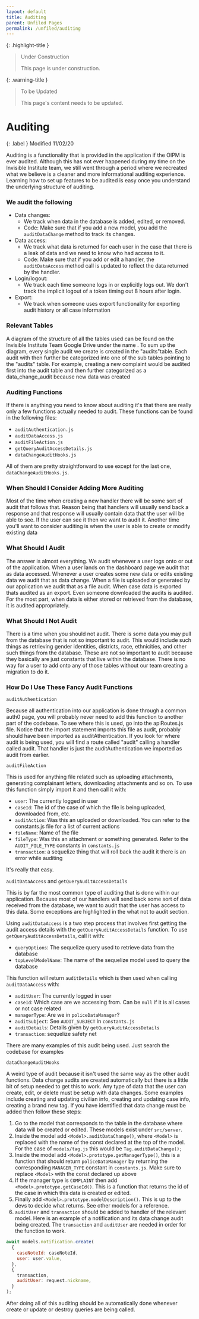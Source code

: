 ```yaml
---
layout: default
title: Auditing
parent: Unfiled Pages
permalink: /unfiled/auditing
---
```


{: .highlight-title }
> Under Construction
>
> This page is under construction.

{: .warning-title }
> To be Updated
>
> This page's content needs to be updated.

# Auditing

{: .label }
Modified 11/02/20

Auditing is a functionality that is provided in the application if the OIPM is ever audited. Although this has not ever happened during my time on the Invisible Institute team, we still went through a period where we recreated what we believe is a cleaner and more informational auditing experience. Learning how to set up features to be audited is easy once you understand the underlying structure of auditing.

### We audit the following

- Data changes:
  - We track when data in the database is added, edited, or removed.
  - Code: Make sure that if you add a new model, you add the
    `auditDataChange` method to track its changes.
- Data access:
  - We track what data is returned for each user in the case that there is a leak of data and we need to know who had access to it.
  - Code: Make sure that if you add or edit a handler, the `auditDataAccess` method call is updated to reflect the data returned by the handler.
- Login/logout:
  - We track each time someone logs in or explicitly logs out. We don't track the implicit logout of a token timing out 8 hours after login.
- Export:
  - We track when someone uses export functionality for exporting audit history or all case information

### Relevant Tables

A diagram of the structure of all the tables used can be found on the Invisible Institute Team Google Drive under the name . To sum up the <!-- TODO: What name?? --> diagram, every single audit we create is created in the "audits"table. Each audit with then further be categorized into one of the sub tables pointing to the "audits" table. For example, creating a new complaint would be audited first into the audit table and then further categorized as a data_change_audit because new data was created

### Auditing Functions

If there is anything you need to know about auditing it's that there are really only a few functions actually needed to audit. These functions can be found in the following files:

- `auditAuthentication.js`
- `auditDataAccess.js`
- `auditFileAction.js`
- `getQueryAuditAccessDetails.js`
- `dataChangeAuditHooks.js`

All of them are pretty straightforward to use except for the last one, `dataChangeAuditHooks.js`.

### When Should I Consider Adding More Auditing

Most of the time when creating a new handler there will be some sort of audit that follows that. Reason being that handlers will usually send back a response and that response will usually contain data that the user will be able to see. If the user can see it then we want to audit it. Another time you'll want to consider auditing is when the user is able to create or modify existing data

### What Should I Audit

The answer is almost everything. We audit whenever a user logs onto or out of the application. When a user lands on the dashboard page we audit that as data accessed. Whenever a user creates some new data or edits existing data we audit that as data change. When a file is uploaded or generated by our application we audit that as a file audit. When case data is exported thats audited as an export. Even someone downloaded the audits is audited. For the most part, when data is either stored or retrieved from the database, it is audited appropriately.

### What Should I Not Audit

There is a time when you should not audit. There is some data you may pull from the database that is not so important to audit. This would include such things as retrieving gender identities, districts, race, ethnicities, and other such things from the database. These are not so important to audit because they basically are just constants that live within the database. There is no way for a user to add onto any of those tables without our team creating a migration to do it.

### How Do I Use These Fancy Audit Functions

`auditAuthentication`

Because all authentication into our application is done through a common auth0 page, you will probably never need to add this function to another part of the codebase. To see where this is used, go into the apiRoutes.js file. Notice that the import statement imports this file as audit, probably should have been imported as auditAthentication. If you look for where audit is being used, you will find a route called "audit" calling a handler called audit. That handler is just the auditAuthentication we imported as audit from earlier.

`auditFileAction`

This is used for anything file related such as uploading attachments, generating complainant letters, downloading attachments and so on. To use this function simply import it and then call it with:

- `user`: The currently logged in user
- `caseId`: The id of the case of which the file is being uploaded,
  downloaded from, etc.
- `auditAction`: Was this an uploaded or downloaded. You can refer to the constants.js file for a list of current actions
- `fileName`: Name of the file
- `fileType`: Was this an attachment or something generated. Refer to the `AUDIT_FILE_TYPE` constants in `constants.js`
- `transaction`: a sequelize thing that will roll back the audit it there is an error while auditing

It's really that easy.

`auditDataAccess` and `getQueryAuditAccessDetails`

This is by far the most common type of auditing that is done within our application. Because most of our handlers will send back some sort of data received from the database, we want to audit that the user has access to this data. Some exceptions are highlighted in the what not to audit section.

Using `auditDataAccess` is a two step process that involves first getting the audit access details with the `getQueryAuditAccessDetails` function. To use `getQueryAuditAccessDetails`, call it with:

- `queryOptions`: The sequelize query used to retrieve data from the database
- `topLevelModelName`: The name of the sequelize model used to query the database

This function will return `auditDetails` which is then used when calling `auditDataAccess` with:

- `auditUser`: The currently logged in user
- `caseId`: Which case are we accessing from. Can be `null` if it is all cases or not case related
- `managerType`: Are we in `policeDataManager`?
- `auditSubject`: See `AUDIT_SUBJECT` in `constants.js`
- `auditDetails`: Details given by `getQueryAuditAccessDetails`
- `transaction`: sequelize safety net

There are many examples of this audit being used. Just search the codebase for examples

`dataChangeAuditHooks`

A weird type of audit because it isn't used the same way as the other audit functions. Data change audits are created automatically but there is a little bit of setup needed to get this to work. Any type of data that the user can create, edit, or delete must be setup with data changes. Some examples include creating and updating civilian info, creating and updating case info, creating a brand new tag. If you have identified that data change must be added then follow these steps:

1. Go to the model that corresponds to the table in the database where data will be created or edited. These models exist under `src/server`.
2. Inside the model add `<Model>.auditDataChange()`, where `<Model>` is replaced with the name of the const declared at the top of the model. For the case of `models/tag.js` this would be `Tag.auditDataChange();`
3. Inside the model add `<Model>.prototype.getManagerType()`, this is a function that should return `policeDataManager` by returning the corresponding `MANAGER_TYPE` constant in `constants.js`. Make sure to replace `<Model>` with the const declared up above
4. If the manager type is `COMPLAINT` then add `<Model>.prototype.getCaseId()`. This is a function that returns the id of the case in which this data is created or edited.
5. Finally add `<Model>.prototype.modelDescription()`. This is up to the devs to decide what returns. See other models for a reference.
6. `auditUser` and `transaction` should be added to handler of the relevant model. Here is an example of a notification and its data change audit being created. The `transaction` and `auditUser` are needed in order for the function to work.

```javascript
await models.notification.create(
  {
    caseNoteId: caseNoteId,
    user: user.value,
  },
  {
    transaction,
    auditUser: request.nickname,
  }
);
```

After doing all of this auditing should be automatically done whenever create or update or destroy queries are being called.
